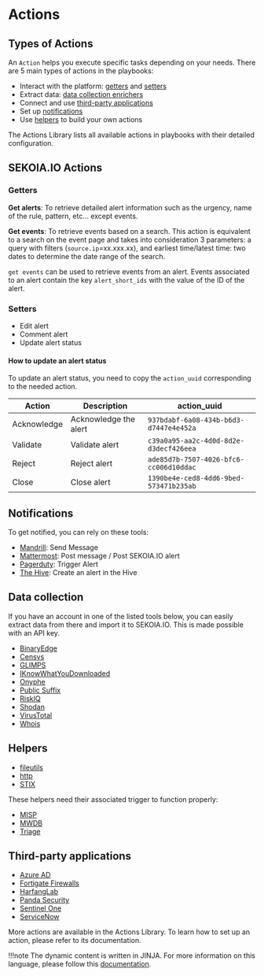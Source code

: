 # Actions

## Types of Actions

An `Action` helps you execute specific tasks depending on your needs. There are 5 main types of actions in the playbooks: 

- Interact with the platform: [getters](#getters) and [setters](#setters)
- Extract data: [data collection enrichers](#data-collection)
- Connect and use [third-party applications](#third-party-applications)
- Set up [notifications](#notifications)
- Use [helpers](#Helpers) to build your own actions

The Actions Library lists all available actions in playbooks with their detailed configuration.

## SEKOIA.IO Actions 

### Getters

**Get alerts**: To retrieve detailed alert information such as the urgency, name of the rule, pattern, etc… except events.

**Get events**: To retrieve events based on a search. This action is equivalent to a search on the event page and takes into consideration 3 parameters: a query with filters (`source.ip`=xx.xxx.xx), and earliest time/latest time: two dates to determine the date range of the search.

`get events` can be used to retrieve events from an alert. Events associated to an alert contain the key `alert_short_ids` with the value of the ID of the alert.

### Setters

- Edit alert
- Comment alert
- Update alert status

#### How to update an alert status

To update an alert status, you need to copy the `action_uuid` corresponding to the needed action.

| Action | Description | action_uuid |
| --- | --- | --- |
| Acknowledge | Acknowledge the alert | `937bdabf-6a08-434b-b6d3-d7447e4e452a` |
| Validate | Validate alert | `c39a0a95-aa2c-4d0d-8d2e-d3decf426eea` |
| Reject | Reject alert | `ade85d7b-7507-4026-bfc6-cc006d10ddac` |
| Close | Close alert | `1390be4e-ced8-4dd6-9bed-573471b235ab` |

## Notifications

To get notified, you can rely on these tools: 

- [Mandrill](library/mandrill.md): Send Message
- [Mattermost](library/mattermost.md): Post message / Post SEKOIA.IO alert
- [Pagerduty](library/pagerduty.md): Trigger Alert
- [The Hive](library/the-hive.md): Create an alert in the Hive

## Data collection

If you have an account in one of the listed tools below, you can easily extract data from there and import it to SEKOIA.IO. This is made possible with an API key. 

- [BinaryEdge](_shared_content/automate/library/binaryedge-s-api.md)
- [Censys](_shared_content/automate/library/censys.md)
- [GLIMPS](_shared_content/automate/library/glimps.md)
- [IKnowWhatYouDownloaded](_shared_content/automate/library/iknowwhatyoudownload.md)
- [Onyphe](_shared_content/automate/library/onyphe.md)
- [Public Suffix](_shared_content/automate/library/public-suffix.md)
- [RiskIQ](_shared_content/automate/library/riskiq.md)
- [Shodan](_shared_content/automate/library/shodan.md)
- [VirusTotal](_shared_content/automate/library/virustotal.md)
- [Whois](_shared_content/automate/library/whois.md)

## Helpers

- [fileutils](_shared_content/automate/library/fileutils.md)
- [http](_shared_content/automate/library/http.md)
- [STIX](_shared_content/automate/library/stix.md)

These helpers need their associated trigger to function properly: 

- [MISP](_shared_content/automate/library/misp.md)
- [MWDB](_shared_content/automate/library/mwdb.md)
- [Triage](_shared_content/automate/library/triage.md)

## Third-party applications

- [Azure AD](_shared_content/automate/library/azure-active-directory.md) 
- [Fortigate Firewalls](_shared_content/automate/library/fortigate-firewalls.md)
- [HarfangLab](_shared_content/automate/library/harfanglab.md)
- [Panda Security](_shared_content/automate/library/panda-security.md)
- [Sentinel One](_shared_content/automate/library/sentinel-one.md)
- [ServiceNow](_shared_content/automate/library/servicenow.md)

More actions are available in the Actions Library. To learn how to set up an action, please refer to its documentation. 

!!!note 
	The dynamic content is written in JINJA. For more information on this language, please follow this [documentation](https://jinja.palletsprojects.com/en/2.10.x/templates/).
